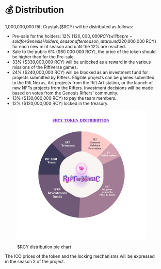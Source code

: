 # 💰 Distribution

1,000,000,000 Rift Crystals($RCY) will be distributed as follows:

* Pre-sale for the holders: 12% ($120,000,000 RCY) will be pre-sold for Genesis Holders, season after season, at around 2% ($20,000,000 RCY) for each new mint season and until the 12% are reached.
* Sale to the public 6% ($60 000 000 RCY), the price of the token should be higher than for the Pre-sale.
* 33% ($330,000,000 RCY) will be unlocked as a reward in the various missions of the RiftVerse games.
* 24% ($240,000,000 RCY) will be blocked as an investment fund for projects submitted by Rifters. Eligible projects can be games submitted to the Rift Nexus, Art projects from the Rift Art station, or the launch of new NFTs projects from the Rifters. Investment decisions will be made based on votes from the Genesis Rifters' community.&#x20;
* 13% ($130,000,000 RCY) to pay the team members.&#x20;
* 12% ($120,000,000 RCY) locked in the treasury.

<figure><img src="../.gitbook/assets/$RCY TOKEN DISTRIBUTION.png" alt=""><figcaption><p>$RCY distribution pie chart</p></figcaption></figure>

The ICO prices of the token and the locking mechanisms will be expressed in the season 2 of the project.
